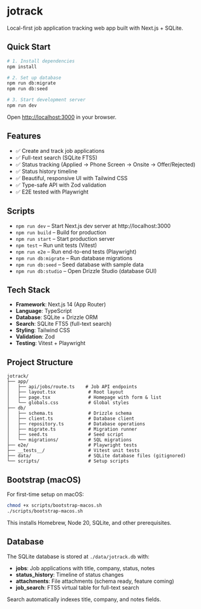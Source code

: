 # jotrack

Local-first job application tracking web app built with Next.js + SQLite.

## Quick Start

```bash
# 1. Install dependencies
npm install

# 2. Set up database
npm run db:migrate
npm run db:seed

# 3. Start development server
npm run dev
```

Open [http://localhost:3000](http://localhost:3000) in your browser.

## Features

- ✅ Create and track job applications
- ✅ Full-text search (SQLite FTS5)
- ✅ Status tracking (Applied → Phone Screen → Onsite → Offer/Rejected)
- ✅ Status history timeline
- ✅ Beautiful, responsive UI with Tailwind CSS
- ✅ Type-safe API with Zod validation
- ✅ E2E tested with Playwright

## Scripts

- `npm run dev` – Start Next.js dev server at http://localhost:3000
- `npm run build` – Build for production
- `npm run start` – Start production server
- `npm test` – Run unit tests (Vitest)
- `npm run e2e` – Run end-to-end tests (Playwright)
- `npm run db:migrate` – Run database migrations
- `npm run db:seed` – Seed database with sample data
- `npm run db:studio` – Open Drizzle Studio (database GUI)

## Tech Stack

- **Framework**: Next.js 14 (App Router)
- **Language**: TypeScript
- **Database**: SQLite + Drizzle ORM
- **Search**: SQLite FTS5 (full-text search)
- **Styling**: Tailwind CSS
- **Validation**: Zod
- **Testing**: Vitest + Playwright

## Project Structure

```
jotrack/
├── app/
│   ├── api/jobs/route.ts    # Job API endpoints
│   ├── layout.tsx            # Root layout
│   ├── page.tsx              # Homepage with form & list
│   └── globals.css           # Global styles
├── db/
│   ├── schema.ts             # Drizzle schema
│   ├── client.ts             # Database client
│   ├── repository.ts         # Database operations
│   ├── migrate.ts            # Migration runner
│   ├── seed.ts               # Seed script
│   └── migrations/           # SQL migrations
├── e2e/                      # Playwright tests
├── __tests__/                # Vitest unit tests
├── data/                     # SQLite database files (gitignored)
└── scripts/                  # Setup scripts

```

## Bootstrap (macOS)

For first-time setup on macOS:

```bash
chmod +x scripts/bootstrap-macos.sh
./scripts/bootstrap-macos.sh
```

This installs Homebrew, Node 20, SQLite, and other prerequisites.

## Database

The SQLite database is stored at `./data/jotrack.db` with:

- **jobs**: Job applications with title, company, status, notes
- **status_history**: Timeline of status changes
- **attachments**: File attachments (schema ready, feature coming)
- **job_search**: FTS5 virtual table for full-text search

Search automatically indexes title, company, and notes fields.

